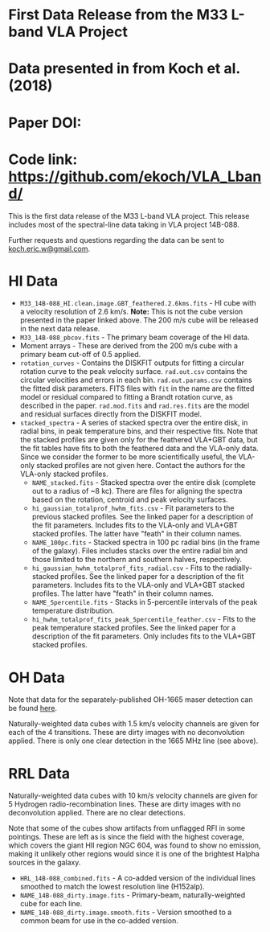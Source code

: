 
# First Data Release from the M33 L-band VLA Project
# Data presented in from Koch et al. (2018)
# Paper DOI: 
# Code link: https://github.com/ekoch/VLA_Lband/

This is the first data release of the M33 L-band VLA project. This release includes most of the spectral-line data taking in VLA project 14B-088.

Further requests and questions regarding the data can be sent to koch.eric.w@gmail.com.

# HI Data

* `M33_14B-088_HI.clean.image.GBT_feathered.2.6kms.fits` - HI cube with a velocity resolution of 2.6 km/s. **Note:** This is not the cube version presented in the paper linked above. The 200 m/s cube will be released in the next data release.
* `M33_14B-088_pbcov.fits` - The primary beam coverage of the HI data.
* Moment arrays - These are derived from the 200 m/s cube with a primary beam cut-off of 0.5 applied.
* `rotation_curves` - Contains the DISKFIT outputs for fitting a circular rotation curve to the peak velocity surface. `rad.out.csv` contains the circular velocities and errors in each bin. `rad.out.params.csv` contains the fitted disk parameters. FITS files with `fit` in the name are the fitted model or residual compared to fitting a Brandt rotation curve, as described in the paper. `rad.mod.fits` and `rad.res.fits` are the model and residual surfaces directly from the DISKFIT model.
* `stacked_spectra` - A series of stacked spectra over the entire disk, in radial bins, in peak temperature bins, and their respective fits. Note that the stacked profiles are given only for the feathered VLA+GBT data, but the fit tables have fits to both the feathered data and the VLA-only data. Since we consider the former to be more scientifically useful, the VLA-only stacked profiles are not given here. Contact the authors for the VLA-only stacked profiles.
    - `NAME_stacked.fits` - Stacked spectra over the entire disk (complete out to a radius of ~8 kc). There are files for aligning the spectra based on the rotation, centroid and peak velocity surfaces.
    - `hi_gaussian_totalprof_hwhm_fits.csv` - Fit parameters to the previous stacked profiles. See the linked paper for a description of the fit parameters. Includes fits to the VLA-only and VLA+GBT stacked profiles. The latter have "feath" in their column names.
    - `NAME_100pc.fits` - Stacked spectra in 100 pc radial bins (in the frame of the galaxy). Files includes stacks over the entire radial bin and those limited to the northern and southern halves, respectively.
    - `hi_gaussian_hwhm_totalprof_fits_radial.csv` - Fits to the radially-stacked profiles. See the linked paper for a description of the fit parameters. Includes fits to the VLA-only and VLA+GBT stacked profiles. The latter have "feath" in their column names.
    - `NAME_5percentile.fits` - Stacks in 5-percentile intervals of the peak temperature distribution.
    -  `hi_hwhm_totalprof_fits_peak_5percentile_feather.csv` - Fits to the peak temperature stacked profiles. See the linked paper for a description of the fit parameters. Only includes fits to the VLA+GBT stacked profiles.

# OH Data

Note that data for the separately-published OH-1665 maser detection can be found [here](http://apps.canfar.net/storage/list/ekoch/M33/VLA/Koch2018_OH_maser).

Naturally-weighted data cubes with 1.5 km/s velocity channels are given for each of the 4 transitions.  These are dirty images with no deconvolution applied. There is only one clear detection in the 1665 MHz line (see above).

# RRL Data

Naturally-weighted data cubes with 10 km/s velocity channels are given for 5 Hydrogen radio-recombination lines. These are dirty images with no deconvolution applied. There are no clear detections.

Note that some of the cubes show artifacts from unflagged RFI in some pointings. These are left as is since the field with the highest coverage, which covers the giant HII region NGC 604, was found to show no emission, making it unlikely other regions would since it is one of the brightest Halpha sources in the galaxy.

* `HRL_14B-088_combined.fits` - A co-added version of the individual lines smoothed to match the lowest resolution line (H152alp).
* `NAME_14B-088_dirty.image.fits` - Primary-beam, naturally-weighted cube for each line.
* `NAME_14B-088_dirty.image.smooth.fits` - Version smoothed to a common beam for use in the co-added version.
